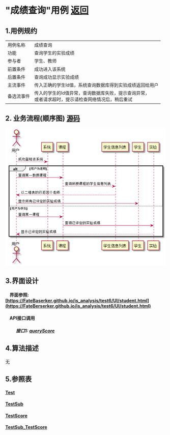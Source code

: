 # "成绩查询"用例 <a href="https://github.com/FateBerserker/is_analysis/tree/master/test6">返回</a>
## 1.用例规约
<table cellspacing="0" style="width:900px;">
<tr>
	<td>用例名称</td>
	<td>成绩查询</td>	
</tr>
<tr>
	<td>功能</td>
	<td>查询学生的实验成绩</td>	
</tr>
<tr>
	<td>参与者</td>
	<td>学生、教师</td>	
</tr>
<tr>
	<td>前置条件</td>
	<td>成功进入该系统</td>	
</tr>
<tr>
	<td>后置条件</td>
	<td>查询成功显示实验成绩</td>	
</tr>
<tr>
	<td>主流事件</td>
	<td>
		传入正确的学生Id值，系统查询数据库得到实验成绩返回给用户
	</td>	
</tr>
<tr>
	<td>备选流事件</td>
	<td>
		传入的学生的Id值异常，查询数据库失败，提示查询异常，<br>
		或者请求超时，提示请检查网络情况后，稍后重试
	</td>	
</tr>
	
</table>		


## 2. 业务流程(顺序图)  <a href="../src/queryScore.puml">源码</a>
<img src="../images/queryScore.png"/>


## 3.界面设计
#### &nbsp;&nbsp;&nbsp;&nbsp;界面参照:[https://FateBaserker.github.io/is_analysis/test6/UI/student.html](https://FateBerserker.github.io/is_analysis/test6/UI/student.html)
#### &nbsp;&nbsp;&nbsp;&nbsp;API接口调用
##### &nbsp;&nbsp;&nbsp;&nbsp;&nbsp;&nbsp;&nbsp;&nbsp;&nbsp;&nbsp;接口1: <a href="../接口/queryScore.md">queryScore</a>

## 4.算法描述
无

## 5.参照表
#### <a href="../数据库表设计.md#test">Test</a>
#### <a href="../数据库表设计.md#testSub">TestSub</a>
#### <a href="../数据库表设计.md#testScore">TestScore</a>
#### <a href="../数据库表设计.md#testSubTestScore">TestSub_TestScore</a>


